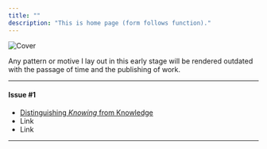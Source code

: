 ```yaml
---
title: ""
description: "This is home page (form follows function)."
---
```

![Cover](09110009.png)

Any pattern or motive I lay out in this early stage will be rendered outdated with the passage of time and the publishing of work.
____
#### Issue #1
- [Distinguishing _Knowing_ from Knowledge](Posts/first-post/lies-1)
- Link
- Link
___

